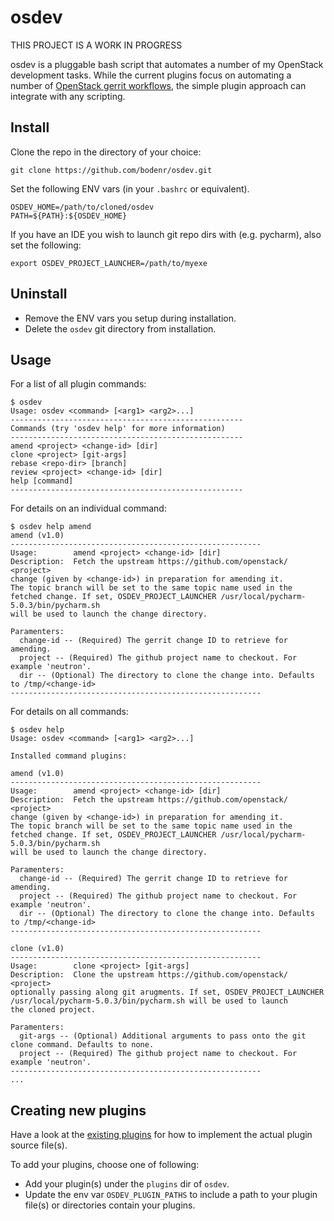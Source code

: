 # osdev

THIS PROJECT IS A WORK IN PROGRESS

osdev is a pluggable bash script that automates a number of my OpenStack development
tasks. While the current plugins focus on automating a number of [OpenStack gerrit workflows](http://docs.openstack.org/infra/manual/developers.html),
the simple plugin approach can integrate with any scripting.

## Install

Clone the repo in the directory of your choice:
```
git clone https://github.com/bodenr/osdev.git
```

Set the following ENV vars (in your `.bashrc` or equivalent).
```
OSDEV_HOME=/path/to/cloned/osdev
PATH=${PATH}:${OSDEV_HOME}
```

If you have an IDE you wish to launch git repo dirs with (e.g. pycharm), also
set the following:
```
export OSDEV_PROJECT_LAUNCHER=/path/to/myexe
```

## Uninstall

* Remove the ENV vars you setup during installation.
* Delete the ``osdev`` git directory from installation.


## Usage

For a list of all plugin commands:
```
$ osdev
Usage: osdev <command> [<arg1> <arg2>...]
----------------------------------------------------
Commands (try 'osdev help' for more information)
----------------------------------------------------
amend <project> <change-id> [dir]
clone <project> [git-args]
rebase <repo-dir> [branch]
review <project> <change-id> [dir]
help [command]
----------------------------------------------------
```

For details on an individual command:
```
$ osdev help amend
amend (v1.0)
--------------------------------------------------------
Usage:        amend <project> <change-id> [dir]
Description:  Fetch the upstream https://github.com/openstack/ <project>
change (given by <change-id>) in preparation for amending it.
The topic branch will be set to the same topic name used in the
fetched change. If set, OSDEV_PROJECT_LAUNCHER /usr/local/pycharm-5.0.3/bin/pycharm.sh
will be used to launch the change directory.

Paramenters:
  change-id -- (Required) The gerrit change ID to retrieve for amending.
  project -- (Required) The github project name to checkout. For example 'neutron'.
  dir -- (Optional) The directory to clone the change into. Defaults to /tmp/<change-id>
--------------------------------------------------------
```

For details on all commands:
```
$ osdev help
Usage: osdev <command> [<arg1> <arg2>...]

Installed command plugins:

amend (v1.0)
--------------------------------------------------------
Usage:        amend <project> <change-id> [dir]
Description:  Fetch the upstream https://github.com/openstack/ <project>
change (given by <change-id>) in preparation for amending it.
The topic branch will be set to the same topic name used in the
fetched change. If set, OSDEV_PROJECT_LAUNCHER /usr/local/pycharm-5.0.3/bin/pycharm.sh
will be used to launch the change directory.

Paramenters:
  change-id -- (Required) The gerrit change ID to retrieve for amending.
  project -- (Required) The github project name to checkout. For example 'neutron'.
  dir -- (Optional) The directory to clone the change into. Defaults to /tmp/<change-id>
--------------------------------------------------------

clone (v1.0)
--------------------------------------------------------
Usage:        clone <project> [git-args]
Description:  Clone the upstream https://github.com/openstack/ <project>
optionally passing along git arugments. If set, OSDEV_PROJECT_LAUNCHER
/usr/local/pycharm-5.0.3/bin/pycharm.sh will be used to launch
the cloned project.

Paramenters:
  git-args -- (Optional) Additional arguments to pass onto the git clone command. Defaults to none.
  project -- (Required) The github project name to checkout. For example 'neutron'.
--------------------------------------------------------
...
```

## Creating new plugins

Have a look at the [existing plugins](plugins/) for how to implement the actual plugin
source file(s).

To add your plugins, choose one of following:

* Add your plugin(s) under the ``plugins`` dir of ``osdev``.
* Update the env var ``OSDEV_PLUGIN_PATHS`` to include a path to your plugin file(s) or directories
contain your plugins.


